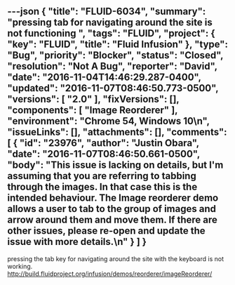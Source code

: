 ---json
{
  "title": "FLUID-6034",
  "summary": "pressing tab for navigating around the site is not functioning ",
  "tags": "FLUID",
  "project": {
    "key": "FLUID",
    "title": "Fluid Infusion"
  },
  "type": "Bug",
  "priority": "Blocker",
  "status": "Closed",
  "resolution": "Not A Bug",
  "reporter": "David",
  "date": "2016-11-04T14:46:29.287-0400",
  "updated": "2016-11-07T08:46:50.773-0500",
  "versions": [
    "2.0"
  ],
  "fixVersions": [],
  "components": [
    "Image Reorderer"
  ],
  "environment": "Chrome 54, Windows 10\n",
  "issueLinks": [],
  "attachments": [],
  "comments": [
    {
      "id": "23976",
      "author": "Justin Obara",
      "date": "2016-11-07T08:46:50.661-0500",
      "body": "This issue is lacking on details, but I'm assuming that you are referring to tabbing through the images. In that case this is the intended behaviour. The Image reorderer demo allows a user to tab to the group of images and arrow around them and move them. If there are other issues, please re-open and update the issue with more details.\n"
    }
  ]
}
---
pressing the tab key for navigating around the site with the keyboard is not working.\
<http://build.fluidproject.org/infusion/demos/reorderer/imageReorderer/>

        